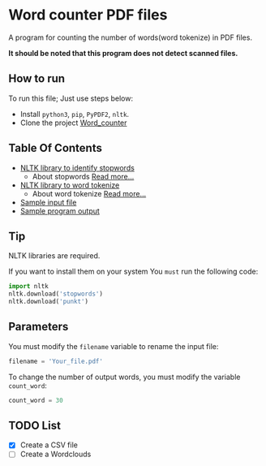 # Word counter PDF files

A program for counting the number of words(word tokenize) in PDF files.

**It should be noted that this program does not detect scanned files.**

## How to run
To run this file; Just use steps below:

+ Install `python3`, `pip`, `PyPDF2`, `nltk`.
+ Clone the project <a href='https://github.com/mohammad26845/Word_counter.git'>Word_counter</a>

## Table Of Contents
- [NLTK library to identify stopwords](/corpora)
    + About stopwords <a href='https://www.nltk.org/book/ch02.html'>Read more...</a>
- [NLTK library to word tokenize](/tokenizers)
    + About word tokenize <a href='https://www.nltk.org/api/nltk.tokenize.html'>Read more...</a>
- [Sample input file](test.pdf)
- [Sample program output](out.csv)
    

## Tip
NLTK libraries are required.

If you want to install them on your system
You `must` run the following code:
```python
import nltk
nltk.download('stopwords')
nltk.download('punkt')
```

## Parameters
You must modify the `filename` variable to rename the input file:
```python
filename = 'Your_file.pdf'
```

To change the number of output words, you must modify the variable `count_word`:
```python
count_word = 30
```


## TODO List
- [x] Create a CSV file
- [ ] Create a Wordclouds

